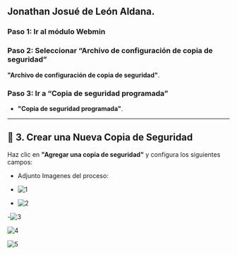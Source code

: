 ## Jonathan Josué de León Aldana.
### Paso 1: Ir al módulo Webmin


### Paso 2: Seleccionar “Archivo de configuración de copia de seguridad”
**"Archivo de configuración de copia de seguridad"**.

### Paso 3: Ir a “Copia de seguridad programada”
- **"Copia de seguridad programada"**.

---

## 📝 3. Crear una Nueva Copia de Seguridad

Haz clic en **"Agregar una copia de seguridad"** y configura los siguientes campos:
- Adjunto Imagenes del proceso:

- ![1](https://github.com/user-attachments/assets/8e33758f-1e5c-44c8-83cd-ceab147109be)

- ![2](https://github.com/user-attachments/assets/bb34d6ef-c283-4c33-8f41-0551d65ac428)

-![3](https://github.com/user-attachments/assets/ee8d5697-93c1-49df-a8fb-07274d8e3bd0)

![4](https://github.com/user-attachments/assets/ddaeb6ea-cf42-4ac8-ab5a-a91c5d2cfd7c)

![5](https://github.com/user-attachments/assets/8dd7141d-1691-445e-a072-511f6cae2ac9)






  

